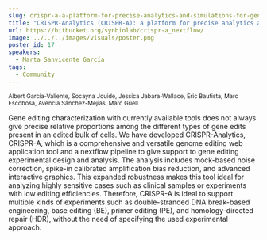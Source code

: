 ```yaml
---
slug: crispr-a-a-platform-for-precise-analytics-and-simulations-for-gene-editing
title: "CRISPR-Analytics (CRISPR-A): a platform for precise analytics and simulations for gene editing"
url: https://bitbucket.org/synbiolab/crispr-a_nextflow/
image: ../../../images/visuals/poster.png
poster_id: 17
speakers:
  - Marta Sanvicente García
tags:
  - Community
---
```

<div className="mb-8">
  <small className="typo-small">
    Albert García-Valiente, Socayna Jouide, Jessica Jabara-Wallace, Èric Bautista, Marc Escobosa, Avencia Sánchez-Mejías, Marc Güell
  </small>
</div>

Gene editing characterization with currently available tools does not always give precise relative proportions among the different types of gene edits present in an edited bulk of cells. We have developed CRISPR-Analytics, CRISPR-A, which is a comprehensive and versatile genome editing web application tool and a nextflow pipeline to give support to gene editing experimental design and analysis. The analysis includes mock-based noise correction, spike-in calibrated amplification bias reduction, and advanced interactive graphics. This expanded robustness makes this tool ideal for analyzing highly sensitive cases such as clinical samples or experiments with low editing efficiencies. Therefore, CRISPR-A is ideal to support multiple kinds of experiments such as double-stranded DNA break-based engineering, base editing (BE), primer editing (PE), and homology-directed repair (HDR), without the need of specifying the used experimental approach.
